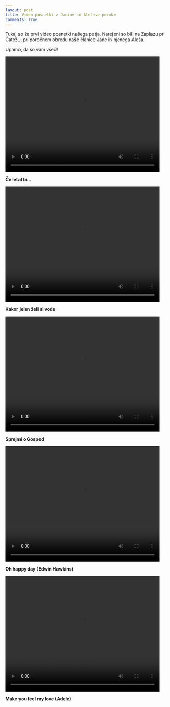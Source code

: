 ```yaml
---
layout: post
title: Video posnetki z Janine in Aleševe poroke
comments: True
---
```


Tukaj so že prvi video posnetki našega petja. Narejeni so bili na Zaplazu pri Čatežu, pri poročnem obredu naše članice Jane in njenega Aleša. 

Upamo, da so vam všeč!

<video width="480" height="360" controls>
  <source src="{{ site.baseurl }}/public/videos/ce_letal_bi.mp4" type="video/mp4">
  Oprostite, vaš brskalnik ne podpira bodisi standarda HTML5 ali pa mp4 videov.
</video>

**Če letal bi...**

<video width="480" height="360" controls>
  <source src="{{ site.baseurl }}/public/videos/kakor_jelen.mp4" type="video/mp4">
  Oprostite, vaš brskalnik ne podpira bodisi standarda HTML5 ali pa mp4 videov.
</video>

**Kakor jelen želi si vode**

<video width="480" height="360" controls>
  <source src="{{ site.baseurl }}/public/videos/vzemi_gospod.mp4" type="video/mp4">
  Oprostite, vaš brskalnik ne podpira bodisi standarda HTML5 ali pa mp4 videov.
</video>

**Sprejmi o Gospod**

<video width="480" height="360" controls>
  <source src="{{ site.baseurl }}/public/videos/oh_happy_day.mp4" type="video/mp4">
  Oprostite, vaš brskalnik ne podpira bodisi standarda HTML5 ali pa mp4 videov.
</video>

**Oh happy day (Edwin Hawkins)**

<video width="480" height="360" controls>
  <source src="{{ site.baseurl }}/public/videos/when_the_rain.mp4" type="video/mp4">
  Oprostite, vaš brskalnik ne podpira bodisi standarda HTML5 ali pa mp4 videov.
</video>

**Make you feel my love (Adele)**

